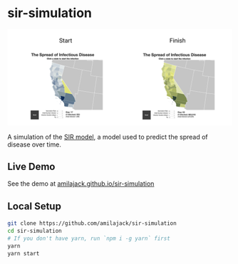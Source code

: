sir-simulation
==============

<img src="demo.png">

A simulation of the [SIR model](https://en.wikipedia.org/wiki/Compartmental_models_in_epidemiology#The_SIR_model), a model used to predict the spread of disease over time.

## Live Demo

See the demo at [amilajack.github.io/sir-simulation](https://amilajack.github.io/sir-simulation/)

## Local Setup

```bash
git clone https://github.com/amilajack/sir-simulation
cd sir-simulation
# If you don't have yarn, run `npm i -g yarn` first
yarn
yarn start
```
